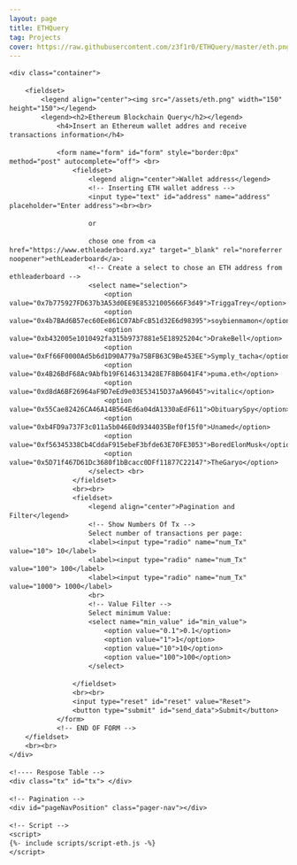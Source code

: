 ```yaml
---
layout: page
title: ETHQuery
tag: Projects
cover: https://raw.githubusercontent.com/z3f1r0/ETHQuery/master/eth.png
---
```


<html>

<head>
    <title>ETHQuery</title>
    <meta charset="utf-8">
    <meta name="viewport" content="width=device-width, initial-scale=1">
    <link rel="icon" href="/assets/eth.png" type="image/icon type">
    <link rel="stylesheet" type="text/css" href="/assets/css/style.css">
</head>

<body>

    <div class="container">

        <fieldset>
            <legend align="center"><img src="/assets/eth.png" width="150" height="150"></legend>
            <legend><h2>Ethereum Blockchain Query</h2></legend>
                <h4>Insert an Ethereum wallet addres and receive transactions information</h4>

	            <form name="form" id="form" style="border:0px" method="post" autocomplete="off"> <br>
                    <fieldset>
                        <legend align="center">Wallet address</legend>
                        <!-- Inserting ETH wallet address -->
		                <input type="text" id="address" name="address" placeholder="Enter address"><br><br>
                    
                        or 
                    
                        chose one from <a href="https://www.ethleaderboard.xyz" target="_blank" rel="noreferrer noopener">ethLeaderboard</a>:
                        <!-- Create a select to chose an ETH address from ethleaderboard -->
                        <select name="selection">
                            <option value="0x7b775927FD637b3A53d0EE9E85321005666F3d49">TriggaTrey</option>
                            <option value="0x4b7BAd6B57ec60Ee861C07AbFcB51d32E6d98395">soybienmamon</option>
                            <option value="0xb432005e1010492fa315b9737881e5E18925204c">DrakeBell</option>
                            <option value="0xFf66F0000Ad5b6d1D90A779a75BFB63C9Be453EE">Symply_tacha</option>
                            <option value="0x4B26BdF68Ac9Abfb19F6146313428E7F8B6041F4">puma.eth</option>
                            <option value="0xd8dA6BF26964aF9D7eEd9e03E53415D37aA96045">vitalic</option>
                            <option value="0x55Cae82426CA46A14B564Ed6a04dA1330aEdF611">ObituarySpy</option>
                            <option value="0xb4FD9a737F3c011a5b046E0d9344035Bef0f15f0">Unamed</option>
                            <option value="0xf56345338Cb4CddaF915ebeF3bfde63E70FE3053">BoredElonMusk</option>
                            <option value="0x5D71f467D61Dc3680f1bBcacc0DFf11877C22147">TheGaryo</option>                                    
                        </select> <br>
                    </fieldset>
                    <br><br>
                    <fieldset>
                        <legend align="center">Pagination and Filter</legend>
                        <!-- Show Numbers Of Tx -->
                        Select number of transactions per page:
                        <label><input type="radio" name="num_Tx" value="10"> 10</label>
                        <label><input type="radio" name="num_Tx" value="100"> 100</label>
                        <label><input type="radio" name="num_Tx" value="1000"> 1000</label>
                        <br>
                        <!-- Value Filter -->
                        Select minimum Value:
                        <select name="min_value" id="min_value">
                            <option value="0.1">0.1</option>
                            <option value="1">1</option>
                            <option value="10">10</option>
                            <option value="100">100</option>
                        </select>
                    
                    </fieldset>
                    <br><br>
                    <input type="reset" id="reset" value="Reset">   
                    <button type="submit" id="send_data">Submit</button>
	            </form>
                <!-- END OF FORM -->
        </fieldset>
        <br><br>
    </div>

    <!---- Respose Table -->
    <div class="tx" id="tx"> </div>

    <!-- Pagination -->
    <div id="pageNavPosition" class="pager-nav"></div>

    <!-- Script -->
    <script>
    {%- include scripts/script-eth.js -%}
    </script>
</body>

</html>
    



